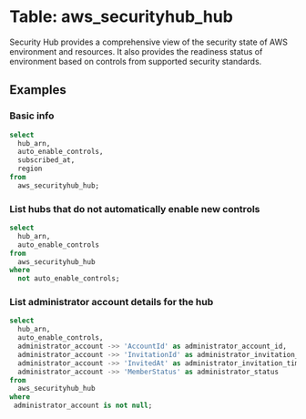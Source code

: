 # Table: aws_securityhub_hub

Security Hub provides a comprehensive view of the security state of AWS environment and resources. It also provides the readiness status of environment based on controls from supported security standards.

## Examples

### Basic info

```sql
select
  hub_arn,
  auto_enable_controls,
  subscribed_at,
  region
from
  aws_securityhub_hub;
```


### List hubs that do not automatically enable new controls

```sql
select
  hub_arn,
  auto_enable_controls
from
  aws_securityhub_hub
where
  not auto_enable_controls;
```

### List administrator account details for the hub 

```sql
select
  hub_arn,
  auto_enable_controls,
  administrator_account ->> 'AccountId' as administrator_account_id,
  administrator_account ->> 'InvitationId' as administrator_invitation_id,
  administrator_account ->> 'InvitedAt' as administrator_invitation_time,
  administrator_account ->> 'MemberStatus' as administrator_status
from
  aws_securityhub_hub
where
 administrator_account is not null;
```